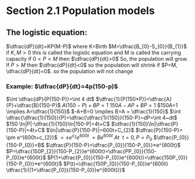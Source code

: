 # Section 2.1 Population models
## The logistic equation:
$\dfrac{dP}{dt}=KP(M-P)$
where K=Birth
$M=\dfrac{B_{0}-S_{0}}{B_{1}}$
if $K,M >0$ this is called the logistic equation and M is called the carrying capacity
if $0<P<M$ then $\dfrac{dP}{dt}>0$
So, the population will grow. If $P>M$ then $\dfrac{dP}{dt}<0$ 
so the population will shrink
if $P=M, \dfrac{dP}{dt}=0$. so the population will not change
### Example: $\dfrac{dP}{dt}=4p(150-p)$
$\int \dfrac{dP}{P(150-P)}=\int 4 dt$
$\dfrac{1}{P(150*P)}=\dfrac{A}{P}+\dfrac{B}{150-P}$
$A(150-P)+BP=1$
$150A-AP+BP=1$
$150A=1 \implies A=\dfrac{1}{150}$
$-A+B=0 \implies B=A = \dfrac{1}{150}$
$\int \dfrac{\dfrac{1}{150}}{P}=\dfrac{\dfrac{1}{150}}{150-P}~dP=\int 4~dt$
$150 \ln|P|-\dfrac{1}{150}\ln|150-P|=4t+C$
$\dfrac{1}{150}\ln|\dfrac{P}{150-P}|=4t+C$
$\ln|\dfrac{P}{150-P}|=600t+C_{2}$
$\dfrac{P}{150-P}= \pm e^{600t+c_{2}}$
		$= \pm e^{c_{2}}e^{600t}$
		$= Be^{600t}$
$At ~~t=0, P=P_{0}$
$\dfrac{P_{0}}{150-P_{0}}=B$
$\dfrac{P}{150-P}=\dfrac{P_{0}}{150-P_{0}}*e^{600t}$
$P=\dfrac{150P_{2}}{150-P_{2}}e^{600t}=\dfrac{PP_{0}}{150-P_{0}}e^{600t}$
$P(1+\dfrac{P_{0}}{150-P_{0}}e^{600t})=\dfrac{150P_{0}}{150-P_{0}}*e^{600t}$
$P(t)=\dfrac{150P_{0}}{150-P_{0}}e^{600t} \dfrac{1}{(1+\dfrac{P_{0}}{150-P_{0}}e^{600t})}$